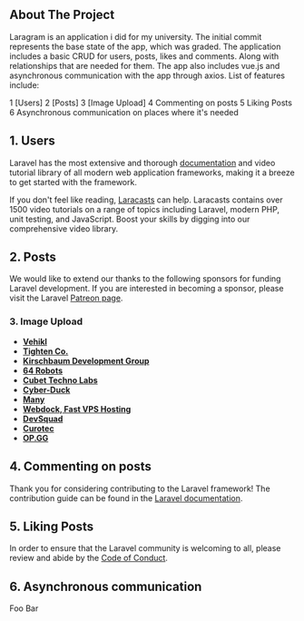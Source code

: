 ## About The Project

Laragram is an application i did for my university. The initial commit represents the base state of the app, which was graded. The application includes a basic CRUD for users, posts, likes and comments. Along with relationships that are needed for them. The app also includes vue.js and asynchronous communication with the app through axios. List of features include: 

1 [Users]
2 [Posts]
3 [Image Upload]
4 Commenting on posts
5 Liking Posts
6 Asynchronous communication on places where it's needed

## 1. Users

Laravel has the most extensive and thorough [documentation](https://laravel.com/docs) and video tutorial library of all modern web application frameworks, making it a breeze to get started with the framework.

If you don't feel like reading, [Laracasts](https://laracasts.com) can help. Laracasts contains over 1500 video tutorials on a range of topics including Laravel, modern PHP, unit testing, and JavaScript. Boost your skills by digging into our comprehensive video library.

## 2. Posts

We would like to extend our thanks to the following sponsors for funding Laravel development. If you are interested in becoming a sponsor, please visit the Laravel [Patreon page](https://patreon.com/taylorotwell).

### 3. Image Upload

- **[Vehikl](https://vehikl.com/)**
- **[Tighten Co.](https://tighten.co)**
- **[Kirschbaum Development Group](https://kirschbaumdevelopment.com)**
- **[64 Robots](https://64robots.com)**
- **[Cubet Techno Labs](https://cubettech.com)**
- **[Cyber-Duck](https://cyber-duck.co.uk)**
- **[Many](https://www.many.co.uk)**
- **[Webdock, Fast VPS Hosting](https://www.webdock.io/en)**
- **[DevSquad](https://devsquad.com)**
- **[Curotec](https://www.curotec.com/)**
- **[OP.GG](https://op.gg)**

## 4. Commenting on posts

Thank you for considering contributing to the Laravel framework! The contribution guide can be found in the [Laravel documentation](https://laravel.com/docs/contributions).

## 5. Liking Posts

In order to ensure that the Laravel community is welcoming to all, please review and abide by the [Code of Conduct](https://laravel.com/docs/contributions#code-of-conduct).

## 6. Asynchronous communication

Foo Bar
